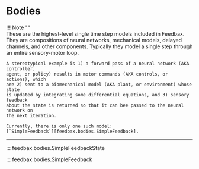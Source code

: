 # Bodies

!!! Note ""    
    These are the highest-level single time step models included in Feedbax.
    They are compositions of neural networks, mechanical models, delayed
    channels, and other components. Typically they model a single step through
    an entire sensory-motor loop. 

    A stereotypical example is 1) a forward pass of a neural network (AKA controller, 
    agent, or policy) results in motor commands (AKA controls, or actions), which 
    are 2) sent to a biomechanical model (AKA plant, or environment) whose state 
    is updated by integrating some differential equations, and 3) sensory feedback 
    about the state is returned so that it can bee passed to the neural network on 
    the next iteration.

    Currently, there is only one such model: 
    [`SimpleFeedback`][feedbax.bodies.SimpleFeedback]. 

---

::: feedbax.bodies.SimpleFeedbackState
        
::: feedbax.bodies.SimpleFeedback


        
